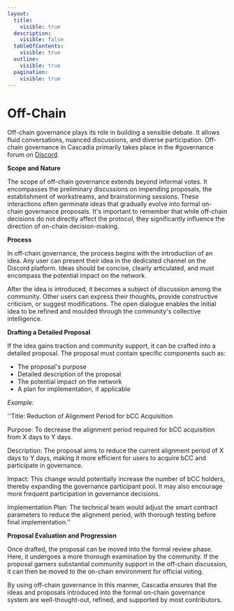 ```yaml
---
layout:
  title:
    visible: true
  description:
    visible: false
  tableOfContents:
    visible: true
  outline:
    visible: true
  pagination:
    visible: true
---
```


# Off-Chain

Off-chain governance plays its role in building a sensible debate. It allows fluid conversations, nuanced discussions, and diverse participation. Off-chain governance in Cascadia primarily takes place in the #governance forum on [Discord](https://discord.gg/cascadia).



**Scope and Nature**

The scope of off-chain governance extends beyond informal votes. It encompasses the preliminary discussions on impending proposals, the establishment of workstreams, and brainstorming sessions. These interactions often germinate ideas that gradually evolve into formal on-chain governance proposals. It's important to remember that while off-chain decisions do not directly affect the protocol, they significantly influence the direction of on-chain decision-making.



**Process**

In off-chain governance, the process begins with the introduction of an idea. Any user can present their idea in the dedicated channel on the Discord platform. Ideas should be concise, clearly articulated, and must encompass the potential impact on the network.

After the idea is introduced, it becomes a subject of discussion among the community. Other users can express their thoughts, provide constructive criticism, or suggest modifications. The open dialogue enables the initial idea to be refined and moulded through the community's collective intelligence.



**Drafting a Detailed Proposal**

If the idea gains traction and community support, it can be crafted into a detailed proposal. The proposal must contain specific components such as:

* The proposal's purpose
* Detailed description of the proposal
* The potential impact on the network
* A plan for implementation, if applicable

_Example:_

''Title: Reduction of Alignment Period for bCC Acquisition

Purpose: To decrease the alignment period required for bCC acquisition from X days to Y days.

Description: The proposal aims to reduce the current alignment period of X days to Y days, making it more efficient for users to acquire bCC and participate in governance.

Impact: This change would potentially increase the number of bCC holders, thereby expanding the governance participant pool. It may also encourage more frequent participation in governance decisions.

Implementation Plan: The technical team would adjust the smart contract parameters to reduce the alignment period, with thorough testing before final implementation.''



**Proposal Evaluation and Progression**

Once drafted, the proposal can be moved into the formal review phase. Here, it undergoes a more thorough examination by the community. If the proposal garners substantial community support in the off-chain discussion, it can then be moved to the on-chain environment for official voting.

By using off-chain governance in this manner, Cascadia ensures that the ideas and proposals introduced into the formal on-chain governance system are well-thought-out, refined, and supported by most contributors.
